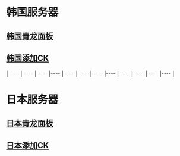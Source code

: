 

# 韩国服务器 
## [韩国青龙面板](http://193.123.240.255:5700)                                      
## [韩国添加CK](http://193.123.240.255:5800)  


####
####
|  ----  | ----   | ----  |----  |  ----  | ----   | ----  |----  |  ----  | ----   | ----  |----  |  
####
####


# 日本服务器
## [日本青龙面板](http://140.83.51.153:5700)                                        
## [日本添加CK](http://140.83.51.153:5800)  
##


```  

